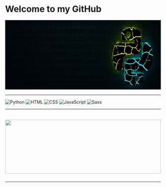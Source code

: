 # **Welcome to my GitHub**

<a href="https://niel-conradie.github.io/" target="_blank">
  <img src="https://github.com/niel-conradie/niel-conradie/raw/main/images/banner.jpg" width="100%" height="225px">
</a>

<hr />

![Python](https://img.shields.io/badge/Python-0d1117?style=for-the-badge&logo=python&logoColor=0d1117?)
![HTML](https://img.shields.io/badge/HTML-0d1117?style=for-the-badge&logo=html5&logoColor=E34F26)
![CSS](https://img.shields.io/badge/CSS-0d1117?style=for-the-badge&logo=css3&logoColor=1572B6)
![JavaScript](https://img.shields.io/badge/JavaScript-0d1117?style=for-the-badge&logo=javascript&logoColor=F7DF1E)
![Sass](https://img.shields.io/badge/Sass-0d1117?style=for-the-badge&logo=sass&logoColor=CC6699)

<hr />

<img style="margin: 20px auto 12px auto;" src="https://github-readme-stats.vercel.app/api/top-langs/?username=niel-conradie&layout=compact&theme=dark&title_color=fff&text_color=fff&bg_color=0d1117&hide=jupyter%20notebook" width="100%" height="175px">

<hr />

<!-- [![Website](https://img.shields.io/badge/Niel-Conradie-3A8EED?style=for-the-badge&style=social&logoColor=white)](https://github.com/niel-conradie)
[![LinkedIn](https://img.shields.io/badge/LinkedIn-0077B5?style=for-the-badge&style=social&logo=linkedin&logoColor=white)](https://github.com/niel-conradie)
[![Twitter](https://img.shields.io/badge/-Twitter-00acee?style=flat-square&logo=Twitter&logoColor=white)](https://twitter.com/niel_conradie) -->
